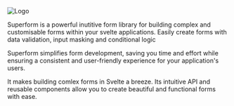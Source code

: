 <div class="flex justify-center">
  <img alt="Logo" src="/images/logo-lg-black.png" />
</div>

Superform is a powerful inutitive form library for building complex and customisable forms within your svelte applications. Easily create forms with data validation, input masking and conditional logic

Superform simplifies form development, saving you time and effort while ensuring a consistent and user-friendly experience for your application's users.

It makes building comlex forms in Svelte a breeze. Its intuitive API and reusable components allow you to create beautiful and functional forms with ease.
